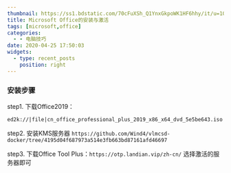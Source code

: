 ```yaml
---
thumbnail: https://ss1.bdstatic.com/70cFuXSh_Q1YnxGkpoWK1HF6hhy/it/u=1088972770,3430882589&fm=26&gp=0.jpg
title: Microsoft Office的安装与激活
tags: [microsoft,office]
categories:
  - - 电脑技巧
date: 2020-04-25 17:50:03
widgets: 
  - type: recent_posts
    position: right
---
```



### 安装步骤

step1. 下载Office2019：
```http
ed2k://|file|cn_office_professional_plus_2019_x86_x64_dvd_5e5be643.iso|3775004672|1E4FFA5240F21F60DC027F73F1C62FF4|/
```

step2. 安装KMS服务器
`https://github.com/Wind4/vlmcsd-docker/tree/4195d04f687973a514e3fb663bd87161afd46697`

step3. 下载Office Tool Plus：`https://otp.landian.vip/zh-cn/` 选择激活的服务器即可